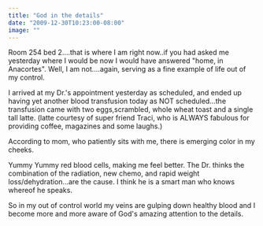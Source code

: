 ```yaml
---
title: "God in the details"
date: "2009-12-30T10:23:00-08:00"
image: ""
---
```


Room 254 bed 2....that is where I am right now..if you had asked me yesterday where I would be now I would have answered "home, in Anacortes". Well, I am not....again, serving as a fine example of life out of my control.

I arrived at my Dr.'s appointment yesterday as scheduled, and ended up having yet another blood transfusion today as NOT scheduled...the transfusion came with two eggs,scrambled, whole wheat toast and a single tall latte. (latte courtesy of super friend Traci, who is ALWAYS fabulous for providing coffee, magazines and some laughs.)

According to mom, who patiently sits with me, there is emerging color in my cheeks.

Yummy Yummy red blood cells, making me feel better. The Dr. thinks the combination of the radiation, new chemo, and rapid weight loss/dehydration...are the cause. 
I think he is a smart man who knows whereof he speaks. 

So in my out of control world my veins are gulping down healthy blood and I become more and more aware of God's amazing attention to the details.